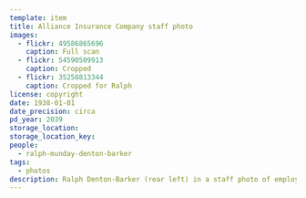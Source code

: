 ```yaml
---
template: item
title: Alliance Insurance Company staff photo
images:
  - flickr: 49586865696
    caption: Full scan
  - flickr: 54590509913
    caption: Cropped
  - flickr: 35258813344
    caption: Cropped for Ralph
license: copyright
date: 1938-01-01
date_precision: circa
pd_year: 2039
storage_location: 
storage_location_key: 
people:
  - ralph-munday-denton-barker
tags:
  - photos
description: Ralph Denton-Barker (rear left) in a staff photo of employees of the Alliance Insurance Company.
---
```

